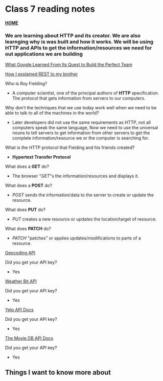 # Class 7 reading notes

#### [HOME](https://cesarderio.github.io/reading-notes/)

### We are learning about HTTP and its creator. We are also learnging why is was built and how it works. We will be using HTTP and APIs to get the information/resources we need for out applications we are building

[What Google Learned From Its Quest to Build the Perfect Team](https://www.nytimes.com/2016/02/28/magazine/what-google-learned-from-its-quest-to-build-the-perfect-team.html)

[How I explained REST to my brother](https://gist.github.com/brookr/5977550)

Who is Roy Fielding?

* A computer scientist, one of the principal authors of **HTTP** specification. The protocol that gets information from servers to our computers.

Why don’t the techniques that we use today work well when we need to be able to talk to all of the machines in the world?

* Later developers did not use the same requirements as HTTP, not all computers speak the same language, Now we need to use the universal nouns to tell servers to get information from other servers to get the complete information/resource we or the computer is searching for.

What is the HTTP protocol that Fielding and his friends created?

* **Hypertext Transfer Protocol**

What does a **GET** do?

* The browser "*GET*"s the information/resources and displays it.

What does a **POST** do?

* *POST* sends the information/data to the server to create or update the resource.

What does **PUT** do?

* *PUT*  creates a new resource or updates the location/target of resource.

What does **PATCH** do?

* *PATCH* "patches" or applies updates/modifications to parts of a resource.

[Geocoding API](https://locationiq.com/)

Did you get your API key?

* Yes

[Weather Bit API](https://www.weatherbit.io/)

Did you get your API key?

* Yes

[Yelp API Docs](https://www.yelp.com/developers/documentation/v3/business_search)

Did you get your API key?

* Yes

[The Movie DB API Docs](https://developers.themoviedb.org/3/getting-started/introduction)

Did you get your API key?

* Yes

## Things I want to know more about
